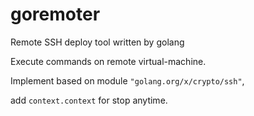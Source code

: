 # goremoter

Remote SSH deploy tool written by golang

Execute commands on remote virtual-machine.

Implement based on module `"golang.org/x/crypto/ssh"`,

add `context.context` for stop anytime.
